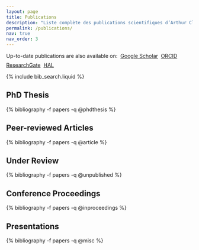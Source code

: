 ```yaml
---
layout: page
title: Publications
description: "Liste complète des publications scientifiques d’Arthur Clerjon : énergie, décarbonation, modélisation, climat."
permalink: /publications/
nav: true
nav_order: 3
---
```


<!-- _pages/publications.md -->

<!-- External Links with Icons -->
<p style="display: flex; flex-wrap: wrap; align-items: center; gap: 0.5rem;">
  <span>Up-to-date publications are also available on:</span>
  <a href="https://scholar.google.fr/citations?user=X0s6r3QAAAAJ&hl=fr" target="_blank">
    <i class="ai ai-google-scholar"></i> Google Scholar
  </a>
  <a href="https://orcid.org/0000-0002-9545-988X" target="_blank">
    <i class="ai ai-orcid"></i> ORCID
  </a>
  <a href="https://www.researchgate.net/profile/Arthur-Clerjon" target="_blank">
    <i class="ai ai-researchgate"></i> ResearchGate
  </a>
  <a href="https://hal.science/search/index/?q=arthur+clerjon" target="_blank">
    <i class="ai ai-hal"></i> HAL
  </a>
</p>

<!-- Bibsearch Feature -->
{% include bib_search.liquid %}

<div class="publications">

<h2>PhD Thesis</h2>
{% bibliography -f papers -q @phdthesis %}

<h2>Peer-reviewed Articles</h2>
{% bibliography -f papers -q @article %}

<h2>Under Review</h2>
{% bibliography -f papers -q @unpublished %}

<h2>Conference Proceedings</h2>
{% bibliography -f papers -q @inproceedings %}

<h2>Presentations</h2>
{% bibliography -f papers -q @misc %}

</div>